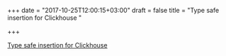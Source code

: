 +++
date = "2017-10-25T12:00:15+03:00"
draft = false
title = "Type safe insertion for Clickhouse  "

+++

<p><a href="https://github.com/sirkon/ch-encode">Type safe insertion for Clickhouse  </a></p>
